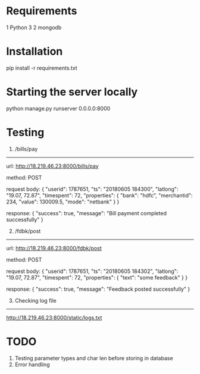 Requirements
===================
1 Python 3
2 mongodb

Installation
===================
pip install -r requirements.txt

Starting the server locally
===========================
python manage.py runserver 0.0.0.0:8000

Testing
===================
1) /bills/pay
--------------
url: http://18.219.46.23:8000/bills/pay

method: POST

request body: 
{
	"userid": 1787651,
	"ts": "20180605 184300",
	"latlong": "19.07, 72.87",
	"timespent": 72,
	"properties": {
		"bank": "hdfc",
		"merchantid": 234,
		"value": 130009.5,
		"mode": "netbank"
	}
}

response:
{
    "success": true,
    "message": "Bill payment completed successfully"
}

2) /fdbk/post
-------------
url: http://18.219.46.23:8000/fdbk/post

method: POST

request body:
{
	"userid": 1787651,
	"ts": "20180605 184302",
	"latlong": "19.07, 72.87",
	"timespent": 72,
	"properties": {
		"text": "some feedback"
	}
}

response:
{
    "success": true,
    "message": "Feedback posted successfully"
}

3) Checking log file
---------------------
http://18.219.46.23:8000/static/logs.txt

TODO
=======================
1) Testing parameter types and char len before storing in database
2) Error handling
